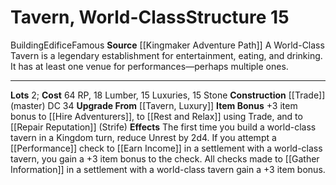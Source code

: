 ﻿---
cost: 64 RP, 18 Lumber, 15 Luxuries, 15 Stone
id: '63'
level: '15'
name: Tavern, World-Class
rarity: Common
source: '[[DATABASE/source/Kingmaker Adventure Path|Kingmaker Adventure Path]]'
trait:
- '[[DATABASE/trait/Building|Building]]'
- '[[DATABASE/trait/Edifice|Edifice]]'
- '[[DATABASE/trait/Famous|Famous]]'
type: Kingdom Structure

---
# Tavern, World-Class<span class="item-type">Structure 15</span>

<span class="item-trait">Building</span><span class="item-trait">Edifice</span><span class="item-trait">Famous</span>
**Source** [[Kingmaker Adventure Path]]
A World-Class Tavern is a legendary establishment for entertainment, eating, and drinking. It has at least one venue for performances—perhaps multiple ones.

---
**Lots** 2; **Cost** 64 RP, 18 Lumber, 15 Luxuries, 15 Stone
**Construction** [[Trade]] (master) DC 34
**Upgrade From** [[Tavern, Luxury]]
**Item Bonus** +3 item bonus to [[Hire Adventurers]], to [[Rest and Relax]] using Trade, and to [[Repair Reputation]] (Strife)
**Effects** The first time you build a world-class tavern in a Kingdom turn, reduce Unrest by 2d4. If you attempt a [[Performance]] check to [[Earn Income]] in a settlement with a world-class tavern, you gain a +3 item bonus to the check. All checks made to [[Gather Information]] in a settlement with a world-class tavern gain a +3 item bonus.